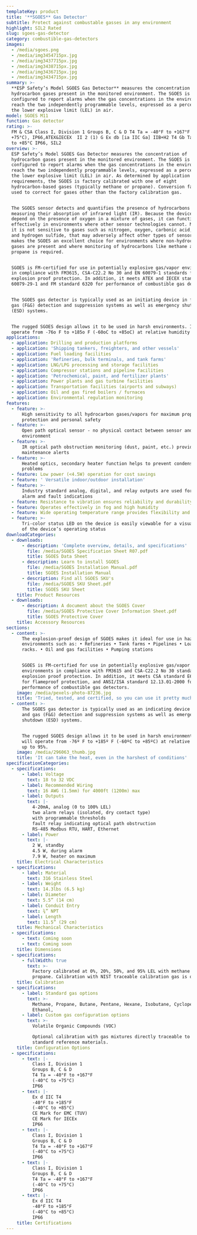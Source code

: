 ```yaml
---
templateKey: product
title: '**SGOES** Gas Detector'
subtitle: Protect against combustable gasses in any environment
highlight: SIL2 Rated
slug: sgoes-gas-detector
category: combustible-gas-detectors
images:
  - /media/sgoes.png
  - /media/img3454715px.jpg
  - /media/img3437715px.jpg
  - /media/img3438715px.jpg
  - /media/img3436715px.jpg
  - /media/img3434715px.jpg
summary: >-
  **ESP Safety’s Model SGOES Gas Detector** measures the concentration of
  hydrocarbon gases present in the monitored environment. The SGOES is
  configured to report alarms when the gas concentrations in the environment
  reach the two independently programmable levels, expressed as a percentage of
  the lower explosive limit (LEL) in air.
model: SGOES M11
function: Gas detector
rating: >-
  FM & CSA Class I, Division 1 Groups B, C & D T4 Ta = -40°F to +167°F (-40°C to
  +75°C), IP66,ATEX&IECEX  II 2 (1) G Ex db [ia IIC Ga] IIB+H2 T4 Gb Ta = -40°C
  to +85°C IP66, SIL2
overview: >-
  ESP Safety’s Model SGOES Gas Detector measures the concentration of
  hydrocarbon gases present in the monitored environment. The SGOES is
  configured to report alarms when the gas concentrations in the environment
  reach the two independently programmable levels, expressed as a percentage of
  the lower explosive limit (LEL) in air. As determined by application
  requirements, the SGOES is factory calibrated with one of eight
  hydrocarbon-based gases (typically methane or propane). Conversion factors are
  used to correct for gases other than the factory calibration gas.


  The SGOES sensor detects and quantifies the presence of hydrocarbons by
  measuring their absorption of infrared light (IR). Because the device does not
  depend on the presence of oxygen in a mixture of gases, it can function
  effectively in environments where other sensor technologies cannot. Moreover,
  it is not sensitive to gases such as nitrogen, oxygen, carbonic acid, ammonia,
  and hydrogen sulfide, that may adversely affect other types of sensors. This
  makes the SGOES an excellent choice for environments where non-hydrocarbon
  gases are present and where monitoring of hydrocarbons like methane and
  propane is required.


  SGOES is FM-certified for use in potentially explosive gas/vapor environments
  in compliance with FM3615, CSA-C22.2 No 30 and EN 60079-1 standards for
  explosion proof protection. In addition, it meets ATEX and IECEX standard EN
  60079-29-1 and FM standard 6320 for performance of combustible gas detectors.


  The SGOES gas detector is typically used as an initiating device in fire and
  gas (F&G) detection and suppression systems as well as emergency shutdown
  (ESD) systems.


  The rugged SGOES design allows it to be used in harsh environments. It will
  operate from -76o F to +185o F (-60oC to +85oC) at relative humidity up to 95%
applications:
  - application: Drilling and production platforms
  - application: 'Shipping tankers, freighters, and other vessels'
  - application: Fuel loading facilities
  - application: 'Refineries, bulk terminals, and tank farms'
  - application: LNG/LPG processing and storage facilities
  - application: Compressor stations and pipeline facilities
  - application: 'Petrochemical, paint, and fertilizer plants'
  - application: Power plants and gas turbine facilities
  - application: Transportation facilities (airports and subways)
  - application: Oil and gas fired boilers / furnaces
  - application: Environmental regulation monitoring
features:
  - feature: >-
      High sensitivity to all hydrocarbon gases/vapors for maximum property
      protection and personal safety
  - feature: >-
      Open path optical sensor - no physical contact between sensor and
      environment
  - feature: >-
      IR optical path obstruction monitoring (dust, paint, etc.) provides
      maintenance alerts
  - feature: >-
      Heated optics, secondary heater function helps to prevent condensation
      problems
  - feature: Low power (<4.5W) operation for cost savings
  - feature: ' Versatile indoor/outdoor installation'
  - feature: >-
      Industry standard analog, digital, and relay outputs are used for remote
      alarm and fault indications
  - feature: Resistance to vibration ensures reliability and durability
  - feature: Operates effectively in fog and high humidity
  - feature: Wide operating temperature range provides flexibility and reliability
  - feature: >-
      Tri-color status LED on the device is easily viewable for a visual report
      of the device’s operating status
downloadCategories:
  - downloads:
      - description: 'Complete overview, details, and specifications'
        file: /media/SGOES Specification Sheet R07.pdf
        title: SGOES Data Sheet
      - description: Learn to install SGOES
        file: /media/SGOES Installation Manual.pdf
        title: SGOES Installation Manual
      - description: Find all SGOES SKU's
        file: /media/SGOES SKU Sheet.pdf
        title: SGOES SKU Sheet
    title: Product Resources
  - downloads:
      - description: A document about the SGOES Cover
        file: /media/SGOES Protective Cover Information Sheet.pdf
        title: SGOES Protective Cover
    title: Accessory Resources
sections:
  - content: >-
      The explosion-proof design of SGOES makes it ideal for use in hazardous
      environments such as: • Refineries • Tank farms • Pipelines • Loading
      racks. • Oil and gas facilities • Pumping stations


      SGOES is FM-certified for use in potentially explosive gas/vapor
      environments in compliance with FM3615 and CSA-C22.2 No 30 standards for
      explosion proof protection. In addition, it meets CSA standard E60079-1
      for flameproof protection, and ANSI/ISA standard 12.13.01-2000 for
      performance of combustible gas detectors.
    image: /media/pexels-photo-87236.jpg
    title: 'Tried, tested, and certified, so you can use it pretty much anywhere'
  - content: >-
      The SGOES gas detector is typically used as an indicating device in fire
      and gas (F&G) detection and suppression systems as well as emergency
      shutdown (ESD) systems.


      The rugged SGOES design allows it to be used in harsh environments. It
      will operate from -76º F to +185º F (-60ºC to +85ºC) at relative humidity
      up to 95%.
    image: /media/296063_thumb.jpg
    title: 'It can take the heat, even in the harshest of conditions'
specificationCategories:
  - specifications:
      - label: Voltage
        text: 18 to 32 VDC
      - label: Recommended Wiring
        text: 16 AWG (1.5mm) for 4000ft (1200m) max
      - label: Outputs
        text: |-
          4-20mA, analog (0 to 100% LEL)
          two alarm relays (isolated, dry contact type)
          with programmable thresholds
          fault relay indicating optical path obstruction
          RS-485 Modbus RTU, HART, Ethernet
      - label: Power
        text: |-
          2 W, standby
          4.5 W, during alarm
          7.9 W, heater on maximum
    title: Electrical Characteristics
  - specifications:
      - label: Material
        text: 316 Stainless Steel
      - label: Weight
        text: 14.3lbs (6.5 kg)
      - label: Diameter
        text: 5.5” (14 cm)
      - label: Conduit Entry
        text: ¾” NPT
      - label: Length
        text: 11.5” (29 cm)
    title: Mechanical Characteristics
  - specifications:
      - text: Coming soon
      - text: Coming soon
    title: Dimensions
  - specifications:
      - fullWidth: true
        text: >-
          Factory calibrated at 0%, 20%, 50%, and 95% LEL with methane or
          propane. Calibration with NIST traceable calibration gas is optional.
    title: Calibration
  - specifications:
      - label: Standard gas options
        text: >-
          Methane, Propane, Butane, Pentane, Hexane, Isobutane, Cyclopentane,
          Ethanol,
      - label: Custom gas configuration options
        text: >-
          Volatile Organic Compounds (VOC)

          Optional calibration with gas mixtures directly traceable to NIST
          standard reference materials.
    title: Configuration Options
  - specifications:
      - text: |-
          Class I, Division 1
          Groups B, C & D
          T4 Ta = -40°F to +167°F
          (-40°C to +75°C)
          IP66
      - text: |-
          Ex d IIC T4
          -40°F to +185°F
          (-40°C to +85°C)
          CE Mark for EMC (TUV)
          CE Mark for IECEx
          IP66
      - text: |-
          Class I, Division 1
          Groups B, C & D
          T4 Ta = -40°F to +167°F
          (-40°C to +75°C)
          IP66
      - text: |-
          Class I, Division 1
          Groups B, C & D
          T4 Ta = -40°F to +167°F
          (-40°C to +75°C)
          IP66
      - text: |-
          Ex d IIC T4
          -40°F to +185°F
          (-40°C to +85°C)
          IP66
    title: Certifications
---
```

